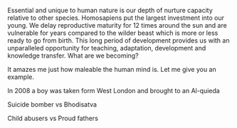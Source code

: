 Essential and unique to human nature is our depth of nurture capacity relative to other species. Homosapiens put the largest investment into our young. We delay reproductive maturity for 12 times around the sun and are vulnerable for years compared to the wilder beast which is more or less ready to go from birth. This long period of development provides us with an unparalleled opportunity for teaching, adaptation, development and knowledge transfer. What are we becoming?

It amazes me just how maleable the human mind is. Let me give you an example. 

In 2008 a boy was taken form West London and brought to an Al-quieda

Suicide bomber vs Bhodisatva

Child abusers vs Proud fathers

